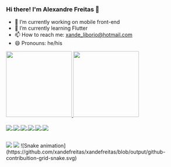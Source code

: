 ### Hi there! I'm Alexandre Freitas 👋

- 🔭 I’m currently working on mobile front-end
- 🌱 I’m currently learning Flutter
- 📫 How to reach me: xande_liborio@hotmail.com
- 😄 Pronouns: he/his
<div>
  <a href="https://github.com/xandefreitas">
  <img height="180cm" src="https://github-readme-stats.vercel.app/api?username=xandefreitas&count_private=true&show_icons=true&theme=dracula"/img>
  <img height="180cm" src="https://github-readme-stats.vercel.app/api/top-langs/?username=xandefreitas&layout=compact&langs_count=8&theme=dracula"/img>
</div>
<div style ="display: inline_block"><br>
  <img align="center" src='https://img.shields.io/badge/Flutter-02569B?style=for-the-badge&logo=flutter&logoColor=white'>
  <img align="center" src='https://img.shields.io/badge/Dart-0175C2?style=for-the-badge&logo=dart&logoColor=white'>
  <img align="center" src='https://img.shields.io/badge/C%23-239120?style=for-the-badge&logo=c-sharp&logoColor=white'>
  <img align="center" src='https://img.shields.io/badge/GitHub-100000?style=for-the-badge&logo=github&logoColor=white'>
  <img align="center" src='https://img.shields.io/badge/GitLab-330F63?style=for-the-badge&logo=gitlab&logoColor=white'>
  <img align="center" src='https://img.shields.io/badge/Unity-100000?style=for-the-badge&logo=unity&logoColor=white'>
  </div>
  
  ##
  
  <div>
    <a href="https://www.linkedin.com/in/alexandre-freitas-06b456182/" target="_blank"><img src="https://img.shields.io/badge/LinkedIn-0077B5?style=for-the-badge&logo=linkedin&logoColor=white" target"_blank"></a>
    <a href="mailto:xandefacs@gmail.com" target="_blank"><img src="https://img.shields.io/badge/Gmail-D14836?style=for-the-badge&logo=gmail&logoColor=white" target"_blank"></a>
    ![Snake animation](https://github.com/xandefreitas/xandefreitas/blob/output/github-contribuition-grid-snake.svg)
  </div>


  
